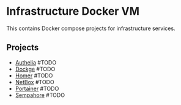 # Infrastructure Docker VM

This contains Docker compose projects for infrastructure services.

## Projects

- [Authelia](./authelia/README.md) #TODO
- [Dockge](./dockge/README.md) #TODO
- [Homer](./homer/README.md) #TODO
- [NetBox](./netbox/README.md) #TODO
- [Portainer](./portainer/README.md) #TODO
- [Sempahore](./semaphore/README.md) #TODO
